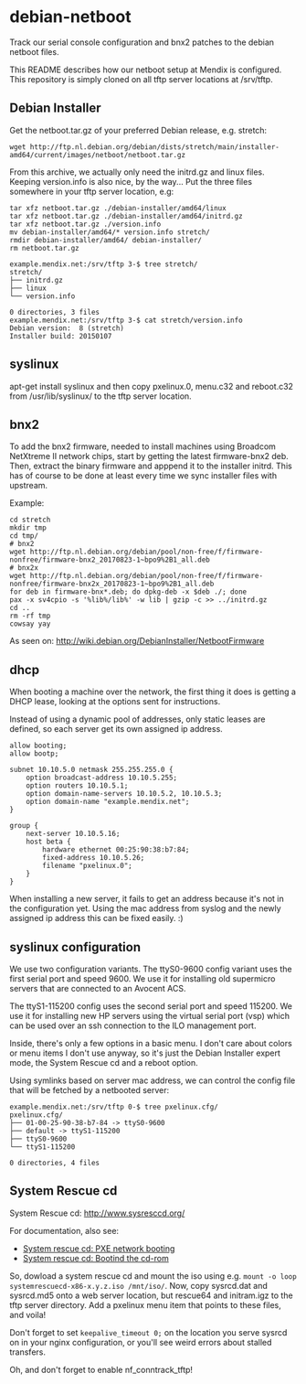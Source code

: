 debian-netboot
==============

Track our serial console configuration and bnx2 patches to the debian netboot
files.

This README describes how our netboot setup at Mendix is configured. This
repository is simply cloned on all tftp server locations at /srv/tftp.

## Debian Installer ##

Get the netboot.tar.gz of your preferred Debian release, e.g. stretch:

```
wget http://ftp.nl.debian.org/debian/dists/stretch/main/installer-amd64/current/images/netboot/netboot.tar.gz
```

From this archive, we actually only need the initrd.gz and linux files.  Keeping
version.info is also nice, by the way... Put the three files somewhere in your
tftp server location, e.g:

```
tar xfz netboot.tar.gz ./debian-installer/amd64/linux
tar xfz netboot.tar.gz ./debian-installer/amd64/initrd.gz
tar xfz netboot.tar.gz ./version.info
mv debian-installer/amd64/* version.info stretch/
rmdir debian-installer/amd64/ debian-installer/
rm netboot.tar.gz

example.mendix.net:/srv/tftp 3-$ tree stretch/
stretch/
├── initrd.gz
├── linux
└── version.info

0 directories, 3 files
example.mendix.net:/srv/tftp 3-$ cat stretch/version.info
Debian version:  8 (stretch)
Installer build: 20150107
```

## syslinux ##

apt-get install syslinux and then copy pxelinux.0, menu.c32 and reboot.c32 from
/usr/lib/syslinux/ to the tftp server location.

## bnx2 ##

To add the bnx2 firmware, needed to install machines using Broadcom NetXtreme II
network chips, start by getting the latest firmware-bnx2 deb. Then, extract the
binary firmware and apppend it to the installer initrd. This has of course to be
done at least every time we sync installer files with upstream.

Example:

```
cd stretch
mkdir tmp
cd tmp/
# bnx2
wget http://ftp.nl.debian.org/debian/pool/non-free/f/firmware-nonfree/firmware-bnx2_20170823-1~bpo9%2B1_all.deb
# bnx2x
wget http://ftp.nl.debian.org/debian/pool/non-free/f/firmware-nonfree/firmware-bnx2x_20170823-1~bpo9%2B1_all.deb
for deb in firmware-bnx*.deb; do dpkg-deb -x $deb ./; done
pax -x sv4cpio -s '%lib%/lib%' -w lib | gzip -c >> ../initrd.gz
cd ..
rm -rf tmp
cowsay yay
```

As seen on: http://wiki.debian.org/DebianInstaller/NetbootFirmware

## dhcp ##

When booting a machine over the network, the first thing it does is getting a
DHCP lease, looking at the options sent for instructions.

Instead of using a dynamic pool of addresses, only static leases are defined, so
each server get its own assigned ip address.

```
allow booting;
allow bootp;

subnet 10.10.5.0 netmask 255.255.255.0 {
    option broadcast-address 10.10.5.255;
    option routers 10.10.5.1;
    option domain-name-servers 10.10.5.2, 10.10.5.3;
    option domain-name "example.mendix.net";
}

group {
	next-server 10.10.5.16;
	host beta {
		hardware ethernet 00:25:90:38:b7:84;
		fixed-address 10.10.5.26;
		filename "pxelinux.0";
	}
}
```

When installing a new server, it fails to get an address because it's not in the
configuration yet. Using the mac address from syslog and the newly assigned ip
address this can be fixed easily. :)

## syslinux configuration ##

We use two configuration variants. The ttyS0-9600 config variant uses the first
serial port and speed 9600. We use it for installing old supermicro servers that
are connected to an Avocent ACS.

The ttyS1-115200 config uses the second serial port and speed 115200. We use it
for installing new HP servers using the virtual serial port (vsp) which can be
used over an ssh connection to the ILO management port.

Inside, there's only a few options in a basic menu. I don't care about colors or
menu items I don't use anyway, so it's just the Debian Installer expert mode,
the System Rescue cd and a reboot option.

Using symlinks based on server mac address, we can control the config file that
will be fetched by a netbooted server:

```
example.mendix.net:/srv/tftp 0-$ tree pxelinux.cfg/
pxelinux.cfg/
├── 01-00-25-90-38-b7-84 -> ttyS0-9600
├── default -> ttyS1-115200
├── ttyS0-9600
└── ttyS1-115200

0 directories, 4 files
```

## System Rescue cd ##

System Rescue cd: http://www.sysresccd.org/

For documentation, also see:
 * [System rescue cd: PXE network booting](http://www.sysresccd.org/Sysresccd-manual-en_PXE_network_booting)
 * [System rescue cd: Bootind the cd-rom](http://www.sysresccd.org/Sysresccd-manual-en_Booting_the_CD-ROM#Network_auto-configuration_and_remote_access)

So, dowload a system rescue cd and mount the iso using e.g. `mount -o loop
systemrescuecd-x86-x.y.z.iso /mnt/iso/`. Now, copy sysrcd.dat and sysrcd.md5
onto a web server location, but rescue64 and initram.igz to the tftp server
directory. Add a pxelinux menu item that points to these files, and voila!

Don't forget to set `keepalive_timeout 0;` on the location you serve sysrcd on
in your nginx configuration, or you'll see weird errors about stalled transfers.

Oh, and don't forget to enable nf\_conntrack\_tftp!
